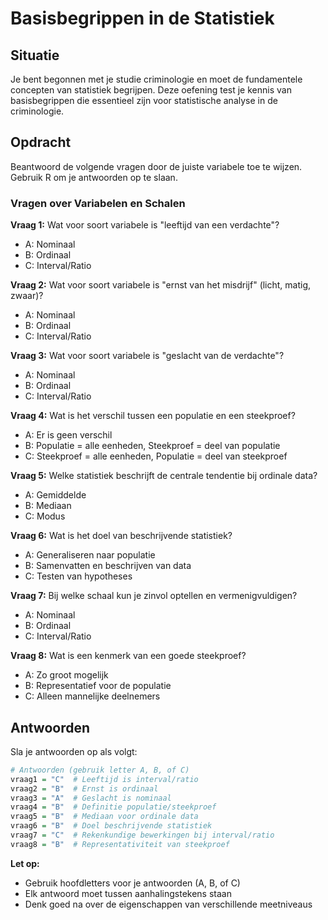 # Basisbegrippen in de Statistiek

## Situatie

Je bent begonnen met je studie criminologie en moet de fundamentele concepten van statistiek begrijpen. Deze oefening test je kennis van basisbegrippen die essentieel zijn voor statistische analyse in de criminologie.

## Opdracht

Beantwoord de volgende vragen door de juiste variabele toe te wijzen. Gebruik R om je antwoorden op te slaan.

### Vragen over Variabelen en Schalen

**Vraag 1:** Wat voor soort variabele is "leeftijd van een verdachte"?
- A: Nominaal
- B: Ordinaal  
- C: Interval/Ratio

**Vraag 2:** Wat voor soort variabele is "ernst van het misdrijf" (licht, matig, zwaar)?
- A: Nominaal
- B: Ordinaal
- C: Interval/Ratio

**Vraag 3:** Wat voor soort variabele is "geslacht van de verdachte"?
- A: Nominaal
- B: Ordinaal
- C: Interval/Ratio

**Vraag 4:** Wat is het verschil tussen een populatie en een steekproef?
- A: Er is geen verschil
- B: Populatie = alle eenheden, Steekproef = deel van populatie
- C: Steekproef = alle eenheden, Populatie = deel van steekproef

**Vraag 5:** Welke statistiek beschrijft de centrale tendentie bij ordinale data?
- A: Gemiddelde
- B: Mediaan
- C: Modus

**Vraag 6:** Wat is het doel van beschrijvende statistiek?
- A: Generaliseren naar populatie
- B: Samenvatten en beschrijven van data
- C: Testen van hypotheses

**Vraag 7:** Bij welke schaal kun je zinvol optellen en vermenigvuldigen?
- A: Nominaal
- B: Ordinaal
- C: Interval/Ratio

**Vraag 8:** Wat is een kenmerk van een goede steekproef?
- A: Zo groot mogelijk
- B: Representatief voor de populatie
- C: Alleen mannelijke deelnemers

## Antwoorden

Sla je antwoorden op als volgt:

```r
# Antwoorden (gebruik letter A, B, of C)
vraag1 = "C"  # Leeftijd is interval/ratio
vraag2 = "B"  # Ernst is ordinaal
vraag3 = "A"  # Geslacht is nominaal
vraag4 = "B"  # Definitie populatie/steekproef
vraag5 = "B"  # Mediaan voor ordinale data
vraag6 = "B"  # Doel beschrijvende statistiek
vraag7 = "C"  # Rekenkundige bewerkingen bij interval/ratio
vraag8 = "B"  # Representativiteit van steekproef
```

**Let op:** 
- Gebruik hoofdletters voor je antwoorden (A, B, of C)
- Elk antwoord moet tussen aanhalingstekens staan
- Denk goed na over de eigenschappen van verschillende meetniveaus